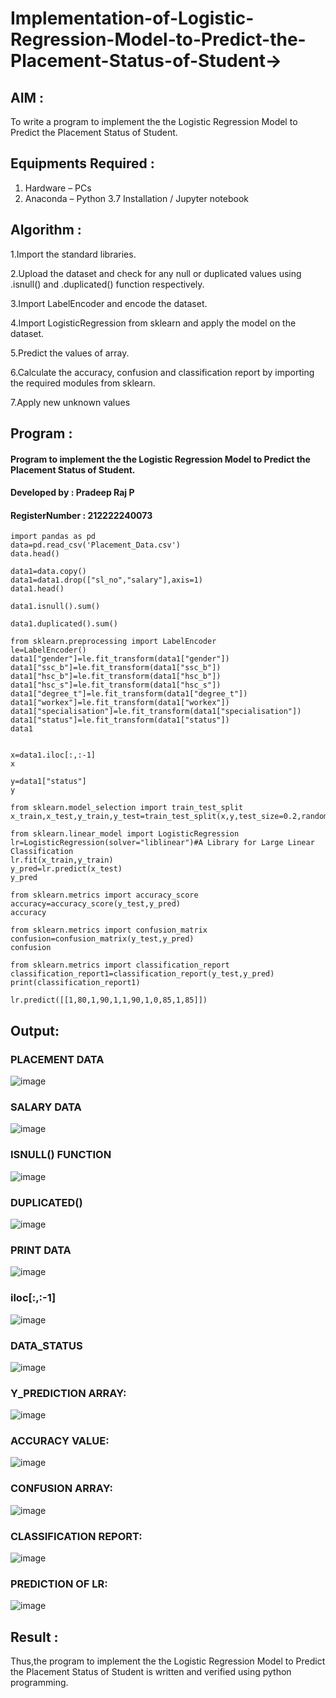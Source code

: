 # Implementation-of-Logistic-Regression-Model-to-Predict-the-Placement-Status-of-Student->

## AIM :
To write a program to implement the the Logistic Regression Model to Predict the Placement Status of Student.

## Equipments Required :
1. Hardware – PCs
2. Anaconda – Python 3.7 Installation / Jupyter notebook

## Algorithm :

1.Import the standard libraries.

2.Upload the dataset and check for any null or duplicated values using .isnull() and .duplicated() function respectively.

3.Import LabelEncoder and encode the dataset.

4.Import LogisticRegression from sklearn and apply the model on the dataset.

5.Predict the values of array.

6.Calculate the accuracy, confusion and classification report by importing the required modules from sklearn.

7.Apply new unknown values

## Program :
#### Program to implement the the Logistic Regression Model to Predict the Placement Status of Student.
#### Developed by : Pradeep Raj P
#### RegisterNumber : 212222240073
```
import pandas as pd
data=pd.read_csv('Placement_Data.csv')
data.head()

data1=data.copy()
data1=data1.drop(["sl_no","salary"],axis=1)
data1.head()

data1.isnull().sum()

data1.duplicated().sum()

from sklearn.preprocessing import LabelEncoder
le=LabelEncoder()
data1["gender"]=le.fit_transform(data1["gender"])
data1["ssc_b"]=le.fit_transform(data1["ssc_b"])
data1["hsc_b"]=le.fit_transform(data1["hsc_b"])
data1["hsc_s"]=le.fit_transform(data1["hsc_s"])
data1["degree_t"]=le.fit_transform(data1["degree_t"])
data1["workex"]=le.fit_transform(data1["workex"])
data1["specialisation"]=le.fit_transform(data1["specialisation"])
data1["status"]=le.fit_transform(data1["status"])
data1


x=data1.iloc[:,:-1]
x

y=data1["status"]
y

from sklearn.model_selection import train_test_split
x_train,x_test,y_train,y_test=train_test_split(x,y,test_size=0.2,random_state=0)

from sklearn.linear_model import LogisticRegression
lr=LogisticRegression(solver="liblinear")#A Library for Large Linear Classification
lr.fit(x_train,y_train)
y_pred=lr.predict(x_test)
y_pred

from sklearn.metrics import accuracy_score
accuracy=accuracy_score(y_test,y_pred)
accuracy

from sklearn.metrics import confusion_matrix
confusion=confusion_matrix(y_test,y_pred)
confusion

from sklearn.metrics import classification_report
classification_report1=classification_report(y_test,y_pred)
print(classification_report1)

lr.predict([[1,80,1,90,1,1,90,1,0,85,1,85]])
```
## Output:

### PLACEMENT DATA
![image](https://github.com/Pradeeppachiyappan/Implementation-of-Logistic-Regression-Model-to-Predict-the-Placement-Status-of-Student/assets/118707347/2d30f6e7-146a-4759-b90e-6e50676a2bc8)

### SALARY DATA
![image](https://github.com/Pradeeppachiyappan/Implementation-of-Logistic-Regression-Model-to-Predict-the-Placement-Status-of-Student/assets/118707347/0d52c60f-4712-4e31-bdac-8ab2b3229c47)

### ISNULL() FUNCTION
![image](https://github.com/Pradeeppachiyappan/Implementation-of-Logistic-Regression-Model-to-Predict-the-Placement-Status-of-Student/assets/118707347/b9f45afa-0d93-421f-9d73-d3fc072250e6)

### DUPLICATED()
![image](https://github.com/Pradeeppachiyappan/Implementation-of-Logistic-Regression-Model-to-Predict-the-Placement-Status-of-Student/assets/118707347/dcf0bf6e-543f-41d2-82f8-2cb93777173e)

### PRINT DATA
![image](https://github.com/Pradeeppachiyappan/Implementation-of-Logistic-Regression-Model-to-Predict-the-Placement-Status-of-Student/assets/118707347/4659883d-f53a-4d4d-8183-8b36cd480d45)

### iloc[:,:-1]
![image](https://github.com/Pradeeppachiyappan/Implementation-of-Logistic-Regression-Model-to-Predict-the-Placement-Status-of-Student/assets/118707347/dd8c3742-8749-4cac-ad58-cdf86433b80b)

### DATA_STATUS
![image](https://github.com/Pradeeppachiyappan/Implementation-of-Logistic-Regression-Model-to-Predict-the-Placement-Status-of-Student/assets/118707347/af901a2d-25fe-493e-9d6c-ec33cbf23e90)

### Y_PREDICTION ARRAY:
![image](https://github.com/Pradeeppachiyappan/Implementation-of-Logistic-Regression-Model-to-Predict-the-Placement-Status-of-Student/assets/118707347/50a32c48-d67d-49ab-9e0c-20140d857436)

### ACCURACY VALUE:
![image](https://github.com/Pradeeppachiyappan/Implementation-of-Logistic-Regression-Model-to-Predict-the-Placement-Status-of-Student/assets/118707347/77b946f3-a6b2-4a98-8566-ca6878cacad6)

### CONFUSION ARRAY:
![image](https://github.com/Pradeeppachiyappan/Implementation-of-Logistic-Regression-Model-to-Predict-the-Placement-Status-of-Student/assets/118707347/7edbb883-e626-428b-9648-e8726cb252e5)

### CLASSIFICATION REPORT:
![image](https://github.com/Pradeeppachiyappan/Implementation-of-Logistic-Regression-Model-to-Predict-the-Placement-Status-of-Student/assets/118707347/05e10820-342d-4c64-b51d-c73795e46d92)

### PREDICTION OF LR:
![image](https://github.com/Pradeeppachiyappan/Implementation-of-Logistic-Regression-Model-to-Predict-the-Placement-Status-of-Student/assets/118707347/05562708-e9ca-43a3-8981-a5834e4a2948)


## Result :
Thus,the program to implement the the Logistic Regression Model to Predict the Placement Status of Student is written and verified using python programming.
